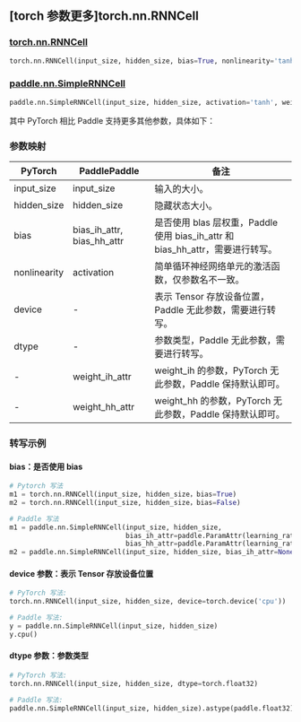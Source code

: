 ## [torch 参数更多]torch.nn.RNNCell

### [torch.nn.RNNCell](https://pytorch.org/docs/1.13/generated/torch.nn.RNNCell.html#torch.nn.RNNCell)

```python
torch.nn.RNNCell(input_size, hidden_size, bias=True, nonlinearity='tanh', device=None, dtype=None)
```

### [paddle.nn.SimpleRNNCell](https://www.paddlepaddle.org.cn/documentation/docs/zh/api/paddle/nn/SimpleRNNCell_cn.html)

```python
paddle.nn.SimpleRNNCell(input_size, hidden_size, activation='tanh', weight_ih_attr=None, weight_hh_attr=None, bias_ih_attr=None, bias_hh_attr=None, name=None)
```

其中 PyTorch 相比 Paddle 支持更多其他参数，具体如下：

### 参数映射

| PyTorch      | PaddlePaddle               | 备注                                                                           |
| ------------ | -------------------------- | ------------------------------------------------------------------------------ |
| input_size   | input_size                 | 输入的大小。                                                                   |
| hidden_size  | hidden_size                | 隐藏状态大小。                                                                 |
| bias         | bias_ih_attr, bias_hh_attr | 是否使用 blas 层权重，Paddle 使用 bias_ih_attr 和 bias_hh_attr，需要进行转写。 |
| nonlinearity | activation                 | 简单循环神经网络单元的激活函数，仅参数名不一致。                               |
| device       | -                          | 表示 Tensor 存放设备位置，Paddle 无此参数，需要进行转写。                      |
| dtype        | -                          | 参数类型，Paddle 无此参数，需要进行转写。                                      |
| -            | weight_ih_attr             | weight_ih 的参数，PyTorch 无此参数，Paddle 保持默认即可。                      |
| -            | weight_hh_attr             | weight_hh 的参数，PyTorch 无此参数，Paddle 保持默认即可。                      |

### 转写示例

#### bias：是否使用 bias

```python
# Pytorch 写法
m1 = torch.nn.RNNCell(input_size, hidden_size，bias=True)
m2 = torch.nn.RNNCell(input_size, hidden_size，bias=False)

# Paddle 写法
m1 = paddle.nn.SimpleRNNCell(input_size, hidden_size,
                             bias_ih_attr=paddle.ParamAttr(learning_rate=0.0),
                             bias_hh_attr=paddle.ParamAttr(learning_rate=0.0))
m2 = paddle.nn.SimpleRNNCell(input_size, hidden_size, bias_ih_attr=None, bias_hh_attr=None)
```

#### device 参数：表示 Tensor 存放设备位置

```python
# PyTorch 写法:
torch.nn.RNNCell(input_size, hidden_size, device=torch.device('cpu'))

# Paddle 写法:
y = paddle.nn.SimpleRNNCell(input_size, hidden_size)
y.cpu()
```

#### dtype 参数：参数类型

```python
# PyTorch 写法:
torch.nn.RNNCell(input_size, hidden_size, dtype=torch.float32)

# Paddle 写法:
paddle.nn.SimpleRNNCell(input_size, hidden_size).astype(paddle.float32)
```
